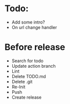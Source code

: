 # Todo:

- Add some intro?
- On url change handler

# Before release

- Search for todo
- Update action branch
- Lint
- Delete TODO.md
- Delete .git
- Re-Init
- Push
- Create release
